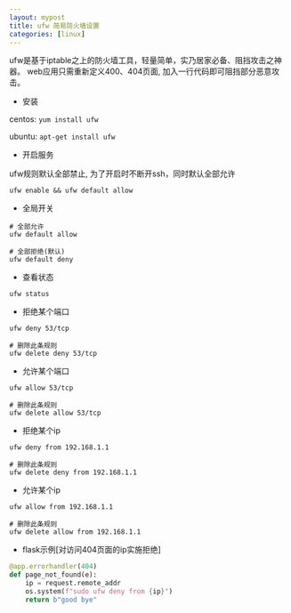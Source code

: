 ```yaml
---
layout: mypost
title: ufw 简易防火墙设置
categories: [linux]
---
```


ufw是基于iptable之上的防火墙工具，轻量简单，实乃居家必备、阻挡攻击之神器。
web应用只需重新定义400、404页面, 加入一行代码即可阻挡部分恶意攻击。

- 安装

centos: `yum install ufw`

ubuntu: `apt-get install ufw`

- 开启服务

ufw规则默认全部禁止, 为了开启时不断开ssh，同时默认全部允许

```shell
ufw enable && ufw default allow
```

- 全局开关

```shell
# 全部允许
ufw default allow

# 全部拒绝(默认)
ufw default deny
```

- 查看状态

```shell
ufw status
```

- 拒绝某个端口

```shell
ufw deny 53/tcp

# 删除此条规则
ufw delete deny 53/tcp
```

- 允许某个端口

```shell
ufw allow 53/tcp

# 删除此条规则
ufw delete allow 53/tcp
```

- 拒绝某个ip

```shell
ufw deny from 192.168.1.1

# 删除此条规则
ufw delete deny from 192.168.1.1
```

- 允许某个ip

```shell
ufw allow from 192.168.1.1

# 删除此条规则
ufw delete allow from 192.168.1.1
```

- flask示例[对访问404页面的ip实施拒绝]

```python
@app.errorhandler(404)
def page_not_found(e):
    ip = request.remote_addr
    os.system(f"sudo ufw deny from {ip}")
    return b"good bye"
```
